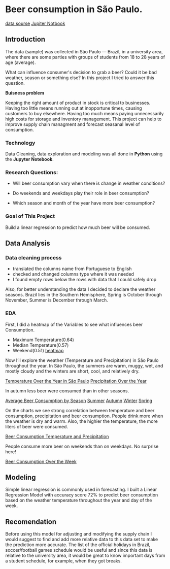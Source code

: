 # Beer consumption in São Paulo.

[data sourse](https://www.kaggle.com/dongeorge/beer-consumption-sao-paulo/code)
[Jupiter Notbook](https://github.com/Fedotova-Elena/DataProtfolio/blob/main/Beer%20Consumption%20project/beer%20consumption_final.ipynb)
## Introduction

The data (sample) was collected in São Paulo — Brazil, in a university area, where there are some parties with groups of students from 18 to 28 years of age (average).

What can influence consumer's decision to grab a beer? Could it be bad weather, season or something else? 
In this project I tried to answer this question. 

**Buisness problem**

Keeping the right amount of product in stock is critical to businesses. Having too little means running out at inopportune times, causing customers to buy elsewhere. Having too much means paying unnecessarily high costs for storage and inventory management. This project can help to improve supply chain managment and forecast seasanal level of consumption. 

### Technology 

Data Cleaning, data exploration and modeling was all done in **Python** using the **Jupyter Notebook**.

### Research Questions:
- Will beer consumption vary when there is change in weather conditions?

- Do weekends and weekdays play their role in beer consumption?

- Which season and month of the year have more beer consumption?

### Goal of This Project

Build a linear regression to predict how much beer will be consumed. 

## Data Analysis 

###  Data cleaning process

-	translated the columns name from Portuguese to English
-	checked and changed columns type where it was needed
-	I found empty rows below the rows with data that I could safely drop

Also, for better understanding the data I decided to declare the weather seasons.  Brazil lies in the Southern Hemisphere, Spring is October through November, Summer is December through March.

### EDA 

First, I did a heatmap of the Variables to see what influences beer Consumption.
-	Maximum Temperature(0.64)
-	Median Temperature(0.57)
-	Weekend(0.51)
[heatmap](heatmap.png)

Now I’ll explore the weather (Temperature and Precipitation) in São Paulo throughout the year. In São Paulo, the summers are warm, muggy, wet, and mostly cloudy and the winters are short, cool, and relatively dry.

[Temperature Over the Year in São Paulo](annual_temp.png)
[Precipitation Over the Year](annual_rain.png)

In autumn less beer were consumed than in other seasons.

[Average Beer Consumption by Season](beer_consumption_season.png)
[Summer](Summer.png)
[Autumn](Autumn.png)
[Winter](Winter.png)
[Spring](Spring.png)

On the charts we see strong correlation between temperature and beer consumption, precipitation and beer consumption.
People drink more when the weather is dry and warm. Also, the highier the temperature, the more liters of beer were consumed. 

[Beer Consumption Temperature and Precipitation](beer_consumption_temp_rain.png)

People consume more beer on weekends than on weekdays. No surprise here!

[Beer Consumption Over the Week](beer_consumption_weekday.png)

## Modeling

Simple linear regression is commonly used in forecasting.
I built a Linear Regression Model with accuracy score 72% to predict beer consumption based on the weather temperature throughout the year and day of the week.

## Recomendation 

Before using this model for adjusting and modifying the supply chain I would suggest to find and add more relative data to this data set to make the prediction more accurate. 
The list of the official holidays in Brazil, soccer/football games schedule would be useful and since this data is relative to the university area, it would be great to know important days from a student schedule, for example, when they got breaks.

